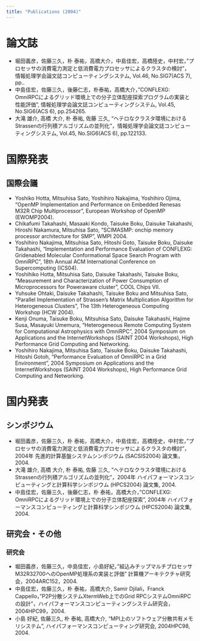 ```yaml
---
title: "Publications (2004)"
---
```


# 論文誌

- 堀田義彦，佐藤三久，朴 泰祐，高橋大介，中島佳宏，高橋陸史，中村宏，”プロセッサの消費電力測定と低消費電力プロセッサによるクラスタの検討”，情報処理学会論文誌コンピューティングシステム, Vol.46, No.SIG7(ACS 7), pp..
- 中島佳宏，佐藤三久，後藤仁志，朴泰祐，高橋大介，”CONFLEXG: OmniRPCによるグリッド環境上での分子立体配座探索プログラムの実装と性能評価”, 情報処理学会論文誌コンピューティングシステム, Vol.45, No.SIG6(ACS 6), pp.254265.
- 大滝 雄介, 高橋 大介, 朴 泰祐, 佐藤 三久, “ヘテロなクラスタ環境におけるStrassenの行列積アルゴリズムの並列化”，情報処理学会論文誌コンピューティングシステム, Vol.45, No.SIG6(ACS 6), pp.122133.

# 国際発表

## 国際会議

- Yoshiko Hotta, Mitsuhisa Sato, Yoshihiro Nakajima, Yoshihiro Ojima, “OpenMP Implementation and Performance on Embedded Renesas M32R Chip Multiprocessor”, European Workshop of OpenMP (EWOMP2004).
- Chikafumi Takahashi, Masaaki Kondo, Taisuke Boku, Daisuke Takahashi, Hiroshi Nakamura, Mitsuhisa Sato, “SCIMASMP: onchip memory processor architecture for SMP”, WMPI 2004.
- Yoshihiro Nakajima, Mitsuhisa Sato, Hitoshi Goto, Taisuke Boku, Daisuke Takahashi, “Implementation and Performance Evaluation of CONFLEXG: Gridenabled Molecular Conformational Space Search Program with OmniRPC”, 18th Annual ACM International Conference on Supercomputing (ICS04).
- Yoshihiko Hotta, Mitsuhisa Sato, Daisuke Takahashi, Taisuke Boku, “Measurement and Characterization of Power Consumption of Microprocessors for Poweraware cluster”, COOL Chips VII.
- Yuhsuke Ohtaki, Daisuke Takahashi, Taisuke Boku and Mitsuhisa Sato, “Parallel Implementation of Strassen’s Matrix Multiplication Algorithm for Heterogeneous Clusters”, The 13th Heterogeneous Computing Workshop (HCW 2004).
- Kenji Onuma, Taisuke Boku, Mitsuhisa Sato, Daisuke Takahashi, Hajime Susa, Masayuki Umemura, “Heterogeneous Remote Computing System for Computational Astrophysics with OmniRPC”, 2004 Symposium on Applications and the InternetWorkshops (SAINT 2004 Workshops), High Performance Grid Computing and Networking.
- Yoshihiro Nakajima, Mitsuhisa Sato, Taisuke Boku, Daisuke Takahashi, Hitoshi Gotoh, “Performance Evaluation of OmniRPC in a Grid Environment”, 2004 Symposium on Applications and the InternetWorkshops (SAINT 2004 Workshops), High Performance Grid Computing and Networking.

# 国内発表

## シンポジウム

- 堀田義彦，佐藤三久，朴 泰祐，高橋大介，中島佳宏，高橋陸史，中村宏，”プロセッサの消費電力測定と低消費電力プロセッサによるクラスタの検討”，2004年 先進的計算基盤システムシンポジウム (SACSIS2004) 論文集，2004.
- 大滝 雄介, 高橋 大介, 朴 泰祐, 佐藤 三久, “ヘテロなクラスタ環境におけるStrassenの行列積アルゴリズムの並列化”，2004年 ハイパフォーマンスコンピューティングと計算科学シンポジウム (HPCS2004) 論文集, 2004.
- 中島佳宏，佐藤三久，後藤仁志，朴 泰祐，高橋大介，”CONFLEXG: OmniRPCによるグリッド環境上での分子立体配座探索”, 2004年 ハイパフォーマンスコンピューティングと計算科学シンポジウム (HPCS2004) 論文集, 2004.

## 研究会・その他

### 研究会

- 堀田義彦，佐藤三久，中島佳宏，小島好紀，”組込みチップマルチプロセッサM32R32700へのOpenMP処理系の実装と評価” 計算機アーキテクチャ研究会，2004ARC152，2004.
- 中島佳宏，佐藤三久，朴 泰祐，高橋大介, Samir Djilali，Franck Cappello，”P2P分散システムXtermWeb上でのGrid RPCシステムOmniRPCの設計”，ハイパフォーマンスコンピューティングシステム研究会，2004HPC99，2004.
- 小島 好紀, 佐藤三久, 朴 泰祐, 高橋大介, “MPI上のソフトウェア分散共有メモリシステム”, ハイパフォーマンスコンピューティング研究会, 2004HPC98, 2004.
